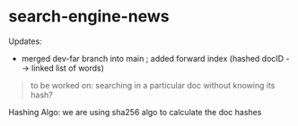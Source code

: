 # search-engine-news

Updates:
- merged dev-far branch into main ; added forward index (hashed docID --> linked list of words) 
> to be worked on: searching in a particular doc without knowing its hash?

Hashing Algo:
we are using sha256 algo to calculate the doc hashes
